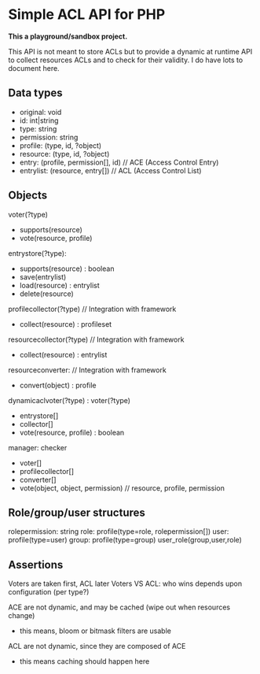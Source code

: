 # Simple ACL API for PHP

**This a playground/sandbox project.**

This API is not meant to store ACLs but to provide a dynamic at runtime API
to collect resources ACLs and to check for their validity. I do have lots to document here.

## Data types

  - original: void
  - id: int|string
  - type: string
  - permission: string
  - profile: (type, id, ?object)
  - resource: (type, id, ?object)
  - entry: (profile, permission[], id) // ACE (Access Control Entry)
  - entrylist: (resource, entry[]) // ACL (Access Control List)

## Objects

voter(?type)
  - supports(resource)
  - vote(resource, profile)

entrystore(?type):
  - supports(resource) : boolean
  - save(entrylist)
  - load(resource) : entrylist
  - delete(resource)

profilecollector(?type) // Integration with framework
  - collect(resource) : profileset

resourcecollector(?type) // Integration with framework
  - collect(resource) : entrylist

resourceconverter: // Integration with framework
  - convert(object) : profile

dynamicaclvoter(?type) : voter(?type)
  - entrystore[]
  - collector[]
  - vote(resource, profile) : boolean

manager: checker
  - voter[]
  - profilecollector[]
  - converter[]
  - vote(object, object, permission) // resource, profile, permission

## Role/group/user structures

rolepermission: string
role: profile(type=role, rolepermission[])
user: profile(type=user)
group: profile(type=group)
user_role(group,user,role)

## Assertions

Voters are taken first, ACL later
Voters VS ACL: who wins depends upon configuration (per type?)

ACE are not dynamic, and may be cached (wipe out when resources change)
  - this means, bloom or bitmask filters are usable

ACL are not dynamic, since they are composed of ACE
  - this means caching should happen here


